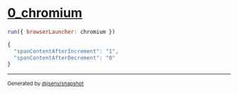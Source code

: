 # [0_chromium](../../preact_and_redux_dev.test.mjs#L46)

```js
run({ browserLauncher: chromium })
```

```js
{
  "spanContentAfterIncrement": "1",
  "spanContentAfterDecrement": "0"
}
```

---

<sub>
  Generated by <a href="https://github.com/jsenv/core/tree/main/packages/independent/snapshot">@jsenv/snapshot</a>
</sub>
